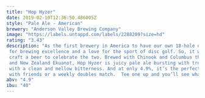 ```yaml
---
title: "Hop Hyzer"
date: 2019-02-10T12:36:50.486005Z
style: "Pale Ale - American"
brewery: "Anderson Valley Brewing Company"
image: "https://labels.untappd.com/labels/2288209?size=hd"
rating: "3.43"
description: "As the first brewery in America to have our own 18-hole disc golf course, it’s no secret we share a passion for brewing excellence and a love for the sport of disc golf. So, it was only a matter of time before we’d craft a beer to celebrate the two. Brewed with Chinook and Columbus then heavily dry-hopped with Citra and New Zealand Ekuanot, Hop Hyzer is juicy pale ale bursting with tropical fruit aromas and citrus flavors with a clean and mellow bitterness. And at only 4.9%, it’s the perfect beer to complement a casual round with friends or a weekly doubles match.  Tee one up and you’ll see what we’re talking about…"
abv: "4.9"
ibu: "40"
---
```

